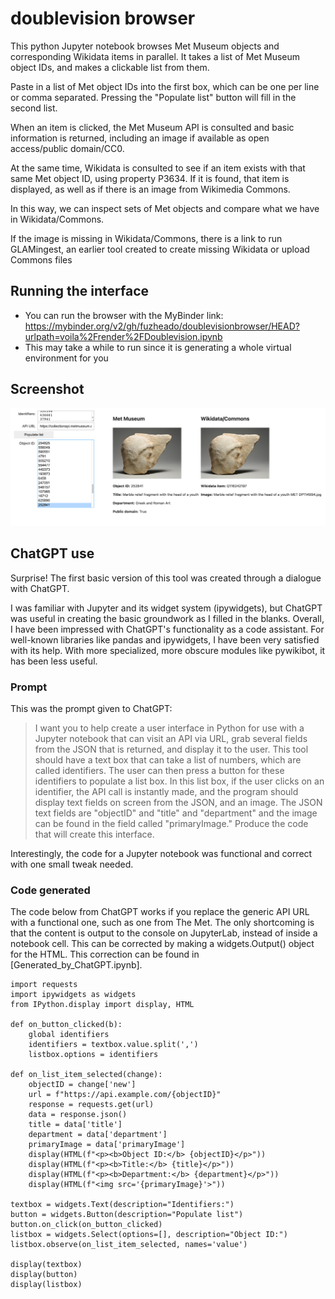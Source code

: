 # doublevision browser

This python Jupyter notebook browses Met Museum objects and corresponding Wikidata items in parallel. It takes a list of Met Museum object IDs, and makes a clickable list from them.

Paste in a list of Met object IDs into the first box, which can be one per line or comma separated. Pressing the "Populate list" button will fill in the second list.

When an item is clicked, the Met Museum API is consulted and basic information is returned,
including an image if available as open access/public domain/CC0.

At the same time, Wikidata is consulted to see if an item exists with that same Met object ID,
using property P3634. If it is found, that item is displayed, as well as if there is an
image from Wikimedia Commons.

In this way, we can inspect sets of Met objects and compare what we have in Wikidata/Commons.

If the image is missing in Wikidata/Commons, there is a link to run GLAMingest, an earlier
tool created to create missing Wikidata or upload Commons files

## Running the interface
* You can run the browser with the MyBinder link: https://mybinder.org/v2/gh/fuzheado/doublevisionbrowser/HEAD?urlpath=voila%2Frender%2FDoublevision.ipynb
* This may take a while to run since it is generating a whole virtual environment for you

## Screenshot
![alt text](Pasted_Image_2_7_23__9_26_AM.png?raw=true)

## ChatGPT use
Surprise! The first basic version of this tool was created through a dialogue with ChatGPT. 

I was familiar with Jupyter and its widget system (ipywidgets), but  ChatGPT was useful in creating the basic groundwork as I filled in the blanks. Overall, I have been impressed with ChatGPT's functionality as a code assistant. For well-known libraries like pandas and ipywidgets, I have been very satisfied with its help. With more specialized, more obscure modules like pywikibot, it has been less useful.

### Prompt
This was the prompt given to ChatGPT:
> I want you to help create a user interface in Python for use with a Jupyter notebook that can visit an API via URL, grab several fields from the JSON that is returned, and display it to the user. This tool should have a text box that can take a list of numbers, which are called identifiers. The user can then press a button for these identifiers to populate a list box. In this list box, if the user clicks on an identifier, the API call is instantly made, and the program should display text fields on screen from the JSON, and an image. The JSON text fields are "objectID" and "title" and "department" and the image can be found in the field called "primaryImage." Produce the code that will create this interface.

Interestingly, the code for a Jupyter notebook was functional and correct with one small tweak needed.

### Code generated
The code below from ChatGPT works if you replace the generic API URL with a functional one, such as one from The Met. The only shortcoming is that the content is output to the console on JupyterLab, instead of inside a notebook cell. This can be corrected by making a widgets.Output() object for the HTML. This correction can be found in [Generated_by_ChatGPT.ipynb].
```
import requests
import ipywidgets as widgets
from IPython.display import display, HTML

def on_button_clicked(b):
    global identifiers
    identifiers = textbox.value.split(',')
    listbox.options = identifiers

def on_list_item_selected(change):
    objectID = change['new']
    url = f"https://api.example.com/{objectID}"
    response = requests.get(url)
    data = response.json()
    title = data['title']
    department = data['department']
    primaryImage = data['primaryImage']
    display(HTML(f"<p><b>Object ID:</b> {objectID}</p>"))
    display(HTML(f"<p><b>Title:</b> {title}</p>"))
    display(HTML(f"<p><b>Department:</b> {department}</p>"))
    display(HTML(f"<img src='{primaryImage}'>"))

textbox = widgets.Text(description="Identifiers:")
button = widgets.Button(description="Populate list")
button.on_click(on_button_clicked)
listbox = widgets.Select(options=[], description="Object ID:")
listbox.observe(on_list_item_selected, names='value')

display(textbox)
display(button)
display(listbox)
```